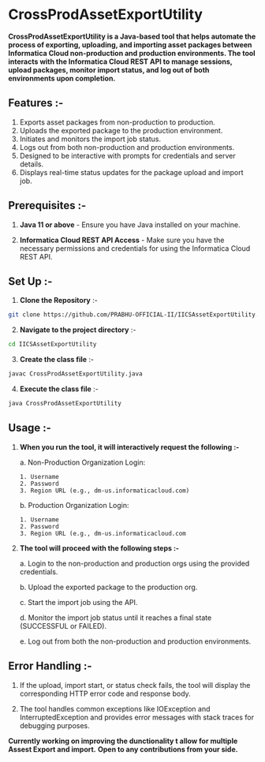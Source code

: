 # CrossProdAssetExportUtility

**CrossProdAssetExportUtility is a Java-based tool that helps automate the process of exporting, uploading, and importing asset packages between Informatica Cloud non-production and production environments. The tool interacts with the Informatica Cloud REST API to manage sessions, upload packages, monitor import status, and log out of both environments upon completion.**

## Features :-

1. Exports asset packages from non-production to production.
2. Uploads the exported package to the production environment.
3. Initiates and monitors the import job status.
4. Logs out from both non-production and production environments.
5. Designed to be interactive with prompts for credentials and server details.
6. Displays real-time status updates for the package upload and import job.

## Prerequisites :-

1. **Java 11 or above** - Ensure you have Java installed on your machine.

2. **Informatica Cloud REST API Access** - Make sure you have the necessary permissions and credentials for using the Informatica Cloud REST API.

## Set Up :-

1. **Clone the Repository** :-

```bash
git clone https://github.com/PRABHU-OFFICIAL-II/IICSAssetExportUtility.git
```

2. **Navigate to the project directory** :- 

```bash
cd IICSAssetExportUtility
```

3. **Create the class file** :- 

```bash
javac CrossProdAssetExportUtility.java
```

4. **Execute the class file** :- 

```bash
java CrossProdAssetExportUtility
```

## Usage :-

1. **When you run the tool, it will interactively request the following :-**
    
    a. Non-Production Organization Login:
   
       1. Username
       2. Password
       3. Region URL (e.g., dm-us.informaticacloud.com) 
    
    b. Production Organization Login:

       1. Username
       2. Password
       3. Region URL (e.g., dm-us.informaticacloud.com

3. **The tool will proceed with the following steps :-**

    a. Login to the non-production and production orgs using the provided credentials.

    b. Upload the exported package to the production org.

    c. Start the import job using the API.

    d. Monitor the import job status until it reaches a final state (SUCCESSFUL or FAILED).
    
    e. Log out from both the non-production and production environments.

## Error Handling :-

1. If the upload, import start, or status check fails, the tool will display the corresponding HTTP error code and response body.

2. The tool handles common exceptions like IOException and InterruptedException and provides error messages with stack traces for debugging purposes.

**Currently working on improving the dunctionality t allow for multiple Assest Export and import.**
**Open to any contributions from your side.**
